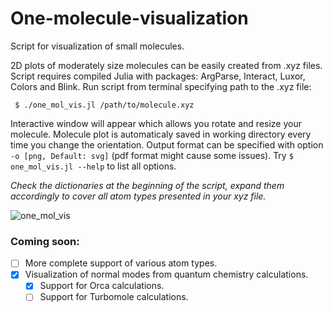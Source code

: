 
# One-molecule-visualization
Script for visualization of small molecules.


2D plots of moderately size molecules can be easily created from .xyz files.
Script requires compiled Julia with packages: ArgParse, Interact, Luxor, Colors and Blink.
Run script from terminal specifying path to the .xyz file:
```
 $ ./one_mol_vis.jl /path/to/molecule.xyz 
 ```
 Interactive window will appear which allows you rotate and resize your molecule.
 Molecule plot is automaticaly saved in working directory every time you change the orientation.
 Output format can be specified with option `-o [png, Default: svg]` (pdf format might cause some issues).
 Try `$ one_mol_vis.jl --help` to list all options.
 
*Check the dictionaries at the beginning of the script, expand them accordingly to cover all atom types presented in your xyz file.*

![one_mol_vis](https://user-images.githubusercontent.com/43886886/148700795-dbea7815-8d8a-49ed-a7b6-941573e8652b.png)

### Coming soon:

- [ ] More complete support of various atom types.
- [x] Visualization of normal modes from quantum chemistry calculations. 
    - [x] Support for Orca calculations.
    - [ ] Support for Turbomole calculations.

